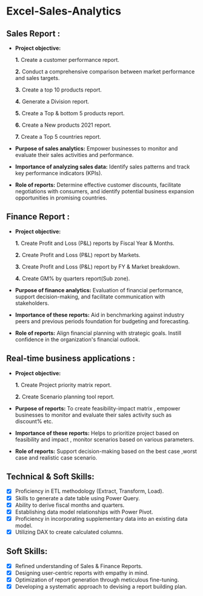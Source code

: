 # Excel-Sales-Analytics

## Sales Report :


- **Project objective:** 

    **1.** Create a customer performance report.


    **2.** Conduct a comprehensive comparison between market performance and sales targets.


    **3.** Create a top 10 products report.

    **4.** Generate a Division report. 

  
    **5.** Create a Top & bottom 5 products report.

    **6.** Create a New products 2021 report.


    **7.** Create a Top 5 countries report.


   
- **Purpose of sales analytics:** Empower businesses to monitor and evaluate their sales activities and performance.

- **Importance of analyzing sales data:** Identify sales patterns and track key performance indicators (KPIs).

- **Role of reports:** Determine effective customer discounts, facilitate negotiations with consumers, and identify potential business expansion opportunities in promising countries.


## Finance Report :

- **Project objective:** 

    **1.** Create Profit and Loss (P&L) reports by Fiscal Year & Months.


   **2.** Create Profit and Loss (P&L) report by Markets.


   **3.** Create Profit and Loss (P&L) report by FY & Market breakdown.


   **4.** Create GM% by quarters report(Sub zone).



- **Purpose of finance analytics:** Evaluation of financial performance, support decision-making, and facilitate communication with stakeholders.

- **Importance of these reports:** Aid in benchmarking against industry peers and previous periods foundation for budgeting and forecasting.

- **Role of reports:** Align financial planning with strategic goals. Instill confidence in the organization's financial outlook.


## Real-time business applications :

- **Project objective:**

   **1.** Create Project priority matrix report.

   **2.** Create Scenario planning tool report.


- **Purpose of reports:** To create feasibility-impact matrix , empower businesses to monitor and evaluate their sales activity such as discount% etc.

- **Importance of these reports:** Helps to prioritize project based on feasibility and impact , monitor scenarios based on various parameters. 

- **Role of reports:** Support decision-making based on the best case ,worst case and realistic case scenario.
   
    
## Technical & Soft Skills:
- [x]	Proficiency in ETL methodology (Extract, Transform, Load).
- [x]	Skills to generate a date table using Power Query.
- [x]	Ability to derive fiscal months and quarters.
- [x]	Establishing data model relationships with Power Pivot.
- [x]	Proficiency in incorporating supplementary data into an existing data model.
- [x]	Utilizing DAX to create calculated columns.

## Soft Skills:
- [x]	Refined understanding of Sales & Finance Reports.
- [x]	Designing user-centric reports with empathy in mind.
- [x]	Optimization of report generation through meticulous fine-tuning.
- [x]	Developing a systematic approach to devising a report building plan.
